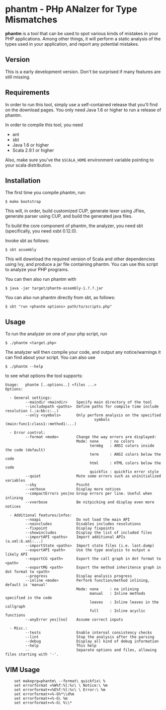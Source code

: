 phantm - PHp ANalzer for Type Mismatches
======

**phantm** is a tool that can be used to spot various kinds of mistakes in your
PHP applications. Among other things, it will perform a static analysis of the
types used in your application, and report any potential mistakes.

Version
-------

This is a early development version. Don't be surprised if many features are still missing.

Requirements
------------
In order to run this tool, simply use a self-contained release that you'll find on the download pages.
You only need Java 1.6 or higher to run a release of phantm.


In order to compile this tool, you need

* ant
* sbt
* Java 1.6 or higher
* Scala 2.9.1 or higher

Also, make sure you've the `$SCALA_HOME` environment variable pointing to your scala distribution.

Installation
------------
The first time you compile phantm, run:

    $ make bootstrap

This will, in order, build customized CUP, generate lexer using JFlex, generate parser using CUP, and build the generated java files.

To build the core component of phantm, the analyzer, you need sbt (specifically, you need xsbt 0.12.0).

Invoke sbt as follows:

    $ sbt assembly

This will download the required version of Scala and other dependencies using Ivy, and produce a jar file containing phantm. You can use this script to analyze your PHP programs.

You can then also run phantm with

    $ java -jar target/phantm-assembly-1.?.?.jar

You can also run phantm directly from sbt, as follows:

    $ sbt "run <phantm options> path/to/scripts.php"

Usage
-----
To run the analyzer on one of your php script, run

    $ ./phantm <target.php>

The analyzer will then compile your code, and output any notice/warnings it can find about your script. You can also use 

    $ ./phantm --help

to see what options the tool supports:

    Usage:   phantm [..options..] <files ...>
    Options:

      - General settings:
             --maindir <maindir>    Specify main directory of the tool
             --includepath <paths>  Define paths for compile time include resolution (.:a:bb:c:..)
             --only <symbols>       Only perform analysis on the specified
                                            symbols (main:func1:class1::method1:...)

      - Error control:
             --format <mode>        Change the way errors are displayed:
                                    Mode: none     : no colors
                                          termbg   : ANSI colors inside the code (default)
                                          term     : ANSI colors below the code
                                          html     : HTML colors below the code
                                          quickfix : quickfix error style
             --quiet                Mute some errors such as uninitialized variables
             --shy                  Psscht
             --verbose              Display more notices
             --compactErrors yes|no Group errors per line. Useful when inlining
             --vverbose             Be nitpicking and display even more notices

      - Additional features/infos:
             --noapi                Do not load the main API
             --noincludes           Disables includes resolutions
             --fixpoint             Display fixpoints
             --showincludes         Display the list of included files
             --importAPI <paths>    Import additional APIs (a.xml:b.xml:...)
             --importState <paths>  Import state files (i.e. last.dump)
             --exportAPI <path>     Use the type analysis to output a likely API
             --exportCG <path>      Export the call graph in dot format to <path>
             --exportMG <path>      Export the method inheritence graph in dot format to <path>
             --progress             Display analysis progress
             --inline <mode>        Perform function/method inlining, default is 'manual'
                                    Mode: none     : no inlining
                                          manual   : Inline methods specified in the code
                                          leaves   : Inline leaves in the callgraph
                                          full     : Inline acyclic functions
             --anyError yes|[no]    Assume correct inputs

      - Misc.:
             --tests                Enable internal consistency checks
             --lint                 Stop the analysis after the parsing
             --debug                Display all kind of debug information
             --help                 This help
             --                     Separate options and files, allowing files starting with '-'.

VIM Usage
---------
        set makeprg=phantm\ --format\ quickfix\ %
        set errorformat =%W%f:%l:%c\ \ Notice:\ %m
        set errorformat+=%E%f:%l:%c\ \ Error:\ %m
        set errorformat+=%-G%*\\d%m
        set errorformat+=%-G\ %m
        set errorformat+=%-G\ %\\*

